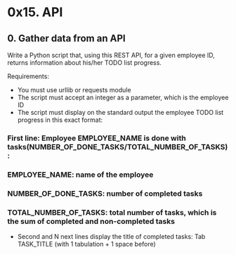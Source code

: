 # 0x15. API

## 0. Gather data from an API
Write a Python script that, using this REST API, for a given employee ID, returns information about his/her TODO list progress.

Requirements:

- You must use urllib or requests module
- The script must accept an integer as a parameter, which is the employee ID
- The script must display on the standard output the employee TODO list progress in this exact format:
### First line: Employee EMPLOYEE_NAME is done with tasks(NUMBER_OF_DONE_TASKS/TOTAL_NUMBER_OF_TASKS):
### EMPLOYEE_NAME: name of the employee
### NUMBER_OF_DONE_TASKS: number of completed tasks
### TOTAL_NUMBER_OF_TASKS: total number of tasks, which is the sum of completed and non-completed tasks
- Second and N next lines display the title of completed tasks: Tab TASK_TITLE (with 1 tabulation + 1 space before)

